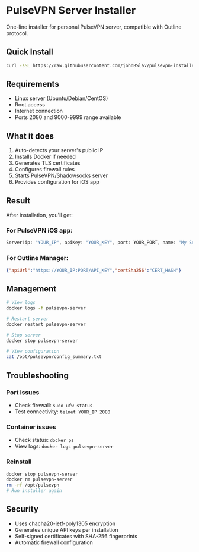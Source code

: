 # PulseVPN Server Installer

One-line installer for personal PulseVPN server, compatible with Outline protocol.

## Quick Install

```bash
curl -sSL https://raw.githubusercontent.com/johnBSlav/pulsevpn-installer/main/install.sh | sudo bash
```

## Requirements

- Linux server (Ubuntu/Debian/CentOS)
- Root access
- Internet connection
- Ports 2080 and 9000-9999 range available

## What it does

1. Auto-detects your server's public IP
2. Installs Docker if needed
3. Generates TLS certificates
4. Configures firewall rules
5. Starts PulseVPN/Shadowsocks server
6. Provides configuration for iOS app

## Result

After installation, you'll get:

### For PulseVPN iOS app:
```swift
Server(ip: "YOUR_IP", apiKey: "YOUR_KEY", port: YOUR_PORT, name: "My Server")
```

### For Outline Manager:
```json
{"apiUrl":"https://YOUR_IP:PORT/API_KEY","certSha256":"CERT_HASH"}
```

## Management

```bash
# View logs
docker logs -f pulsevpn-server

# Restart server
docker restart pulsevpn-server

# Stop server
docker stop pulsevpn-server

# View configuration
cat /opt/pulsevpn/config_summary.txt
```

## Troubleshooting

### Port issues
- Check firewall: `sudo ufw status`
- Test connectivity: `telnet YOUR_IP 2080`

### Container issues
- Check status: `docker ps`
- View logs: `docker logs pulsevpn-server`

### Reinstall
```bash
docker stop pulsevpn-server
docker rm pulsevpn-server
rm -rf /opt/pulsevpn
# Run installer again
```

## Security

- Uses chacha20-ietf-poly1305 encryption
- Generates unique API keys per installation
- Self-signed certificates with SHA-256 fingerprints
- Automatic firewall configuration
